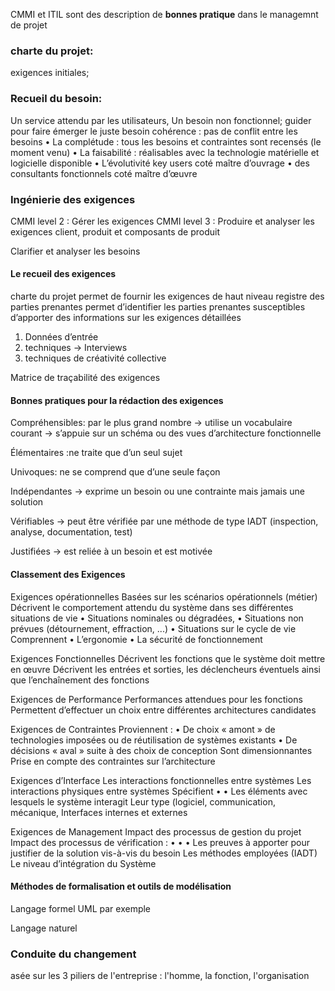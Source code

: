 
CMMI et ITIL sont des description de **bonnes pratique** dans le managemnt de projet

### charte du projet: 

exigences initiales;

### Recueil du besoin:

 Un service attendu par les utilisateurs, Un besoin non fonctionnel;
guider pour faire émerger le juste besoin
 cohérence : pas de conflit entre les besoins
• La complétude : tous les besoins et contraintes sont recensés (le moment venu)
• La faisabilité : réalisables avec la technologie matérielle et logicielle disponible
• L’évolutivité
key users coté maître d’ouvrage
• des consultants fonctionnels coté maître d’œuvre

### Ingénierie des exigences

CMMI level 2 : Gérer les exigences
CMMI level 3 : Produire et analyser les exigences client, produit et composants de produit

Clarifier et analyser les besoins

#### Le recueil des exigences

charte du projet permet de fournir les exigences de haut niveau
registre des parties prenantes permet d’identifier les parties prenantes susceptibles d’apporter
des informations sur les exigences détaillées

1. Données d’entrée
2. techniques → Interviews
3. techniques de créativité collective

Matrice de traçabilité des exigences

#### Bonnes pratiques pour la rédaction des exigences

Compréhensibles: 
par le plus grand nombre
→ utilise un vocabulaire courant
→ s’appuie sur un schéma ou des vues d’architecture fonctionnelle

Élémentaires :ne traite que d’un seul sujet

Univoques: ne se comprend que d’une seule façon

Indépendantes → exprime un besoin ou une contrainte mais jamais une solution

Vérifiables → peut être vérifiée par une méthode de type IADT
(inspection, analyse, documentation, test)


Justifiées → est reliée à un besoin et est motivée

#### Classement des Exigences

Exigences
opérationnelles
Basées sur les scénarios opérationnels (métier)
Décrivent le comportement attendu du système dans ses différentes
situations de vie
• Situations nominales ou dégradées,
• Situations non prévues (détournement, effraction, ...)
• Situations sur le cycle de vie
Comprennent
• L’ergonomie
• La sécurité de fonctionnement

Exigences
Fonctionnelles Décrivent les fonctions que le système doit mettre en œuvre
Décrivent les entrées et sorties, les déclencheurs éventuels ainsi que
l’enchaînement des fonctions

Exigences de
Performance Performances attendues pour les fonctions
Permettent d’effectuer un choix entre différentes architectures
candidates

Exigences de
Contraintes
Proviennent :
• De choix « amont » de technologies imposées ou de réutilisation
de systèmes existants
• De décisions « aval » suite à des choix de conception
Sont dimensionnantes
Prise en compte des contraintes sur l’architecture

Exigences
d’Interface
Les interactions fonctionnelles entre systèmes
Les interactions physiques entre systèmes
Spécifient
•
•
Les éléments avec lesquels le système interagit
Leur type (logiciel, communication, mécanique,
Interfaces internes et externes

Exigences de
Management
Impact des processus de gestion du projet
Impact des processus de vérification :
•
•
•
Les preuves à apporter pour justifier de la
solution vis-à-vis du besoin
Les méthodes employées (IADT)
Le niveau d’intégration du Système

#### Méthodes de formalisation et outils de modélisation

Langage
formel UML par exemple

Langage
naturel


### Conduite du changement

asée sur les 3 piliers de l'entreprise :
l'homme,
la fonction,
l'organisation